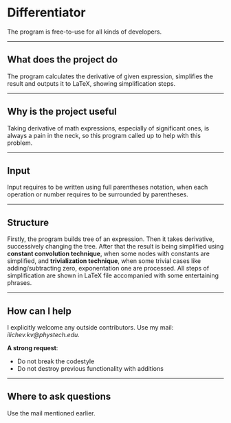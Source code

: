 # Differentiator

The program is free-to-use for all kinds of developers.

***
## What does the project do
The program calculates the derivative of given expression, simplifies the result and outputs it to LaTeX, showing simplification steps.

***
## Why is the project useful
Taking derivative of math expressions, especially of significant ones, is always a pain in the neck, so this program called up to
help with this problem.

***
## Input
Input requires to be written using full parentheses notation, when each operation or number requires to be surrounded by parentheses.

***
## Structure
Firstly, the program builds tree of an expression. Then it takes derivative, successively changing the tree. 
After that the result is being simplified using __constant convolution technique__, when some nodes with constants are simplified,
and __trivialization technique__, when some trivial cases like adding/subtracting zero, exponentation one are processed.
All steps of simplification are shown in LaTeX file accompanied with some entertaining phrases.

***
## How can I help
I explicitly welcome any outside contributors. Use my mail: _ilichev.kv@phystech.edu_.

__A strong request__:
* Do not break the codestyle
* Do not destroy previous functionality with additions

***
## Where to ask questions
Use the mail mentioned earlier.
